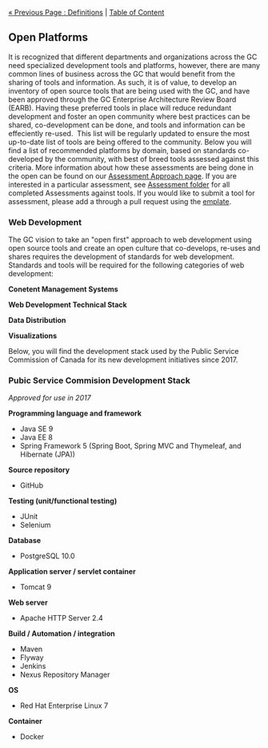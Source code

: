 [« Previous Page : Definitions](8_Definitions.md) | [Table of Content](TOC.md)

## Open Platforms
It is recognized that different departments and organizations across the GC need specialized development tools and platforms, however, there are many common lines of business across the GC that would benefit from the sharing of tools and information. As such, it is of value, to develop an inventory of open source tools that are being used with the GC, and have been approved through the GC Enterprise Architecture Review Board (EARB). Having these preferred tools in place will reduce redundant development and foster an open community where best practices can be shared, co-development can be done, and tools and information can be effeciently re-used.  
This list will be regularly updated to ensure the most up-to-date list of tools are being offered to the community.
Below you will find a list of recommended platforms by domain, based on standards co-developed by the community, with best of breed tools assessed against this criteria. 
More information about how these assessments are being done in the open can be found on our [Assessment Approach page](https://github.com/canada-ca/Open_First_Whitepaper/blob/master/Assessments/Assessment%20Approach.md). 
If you are interested in a particular assessment, see [Assessment folder](https://github.com/canada-ca/Open_First_Whitepaper/tree/master/Assessments) for all completed Assessments against tools. 
If you would like to submit a tool for assessment, please add a through a pull request using the [emplate](https://github.com/canada-ca/Open_First_Whitepaper/blob/master/Assessments/Template.md). 

### Web Development

The GC vision to take an "open first" approach to web development using open source tools and create an open culture that co-develops, re-uses and shares requires the development of standards for web development. 
Standards and tools will be required for the following categories of web development:

**Conetent Management Systems**

**Web Development Technical Stack**

**Data Distribution**

**Visualizations**

Below, you will find the development stack used by the Public Service Commission of Canada for its new development initiatives since 2017.

### Pubic Service Commision Development Stack
*Approved for use in 2017*

**Programming language and framework**
- Java SE 9
- Java EE 8
- Spring Framework 5 (Spring Boot, Spring MVC and Thymeleaf, and Hibernate (JPA))

**Source repository**
- GitHub

**Testing (unit/functional testing)**
- JUnit
- Selenium

**Database**
- PostgreSQL 10.0

**Application server / servlet container**
- Tomcat 9

**Web server**
- Apache HTTP Server 2.4

**Build / Automation / integration**
- Maven
- Flyway
- Jenkins
- Nexus Repository Manager

**OS**
- Red Hat Enterprise Linux 7

**Container**
- Docker
